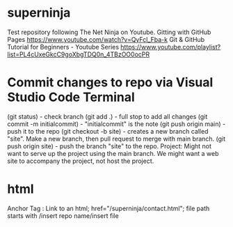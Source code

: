# superninja
Test repository following The Net Ninja on Youtube.
Gitting with GitHub Pages
https://www.youtube.com/watch?v=QyFcl_Fba-k
Git & GitHub Tutorial for Beginners - Youtube Series
https://www.youtube.com/playlist?list=PL4cUxeGkcC9goXbgTDQ0n_4TBzOO0ocPR
# Commit changes to repo via Visual Studio Code Terminal
(git status) - check branch
(git add .) - full stop to add all changes
(git commit -m initialcommit) - "initialcommit" is the note
(git push origin main) - push it to the repo
(git checkout -b site) - creates a new branch called "site". Make a new branch, then pull request to merge with main branch.
(git push origin site) - push the branch "site" to the repo.
Project: Might not want to serve up the project using the main branch. We might want a web site to accompany the project, not host the project.

# html
Anchor Tag <a>: Link to an html; href="/superninja/contact.html"; file path starts with /insert repo name/insert file